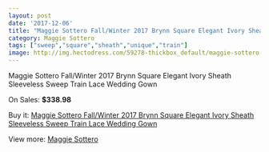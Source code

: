 ```yaml
---
layout: post
date: '2017-12-06'
title: "Maggie Sottero Fall/Winter 2017 Brynn Square Elegant Ivory Sheath Sleeveless Sweep Train Lace Wedding Gown"
category: Maggie Sottero
tags: ["sweep","square","sheath","unique","train"]
image: http://img.hectodress.com/59278-thickbox_default/maggie-sottero-fall-winter-2017-brynn-square-elegant-ivory-sheath-sleeveless-sweep-train-lace-wedding-gown.jpg
---
```

Maggie Sottero Fall/Winter 2017 Brynn Square Elegant Ivory Sheath Sleeveless Sweep Train Lace Wedding Gown

On Sales: **$338.98**
<a href="https://www.hectodress.com/maggie-sottero/18839-maggie-sottero-fall-winter-2017-brynn-square-elegant-ivory-sheath-sleeveless-sweep-train-lace-wedding-gown.html"><amp-img layout="responsive" width="600" height="600" src="//img.hectodress.com/59278-thickbox_default/maggie-sottero-fall-winter-2017-brynn-square-elegant-ivory-sheath-sleeveless-sweep-train-lace-wedding-gown.jpg" alt="Maggie Sottero Fall/Winter 2017 Brynn Square Elegant Ivory Sheath Sleeveless Sweep Train Lace Wedding Gown 0" /></a>
<a href="https://www.hectodress.com/maggie-sottero/18839-maggie-sottero-fall-winter-2017-brynn-square-elegant-ivory-sheath-sleeveless-sweep-train-lace-wedding-gown.html"><amp-img layout="responsive" width="600" height="600" src="//img.hectodress.com/59282-thickbox_default/maggie-sottero-fall-winter-2017-brynn-square-elegant-ivory-sheath-sleeveless-sweep-train-lace-wedding-gown.jpg" alt="Maggie Sottero Fall/Winter 2017 Brynn Square Elegant Ivory Sheath Sleeveless Sweep Train Lace Wedding Gown 1" /></a>
<a href="https://www.hectodress.com/maggie-sottero/18839-maggie-sottero-fall-winter-2017-brynn-square-elegant-ivory-sheath-sleeveless-sweep-train-lace-wedding-gown.html"><amp-img layout="responsive" width="600" height="600" src="//img.hectodress.com/59281-thickbox_default/maggie-sottero-fall-winter-2017-brynn-square-elegant-ivory-sheath-sleeveless-sweep-train-lace-wedding-gown.jpg" alt="Maggie Sottero Fall/Winter 2017 Brynn Square Elegant Ivory Sheath Sleeveless Sweep Train Lace Wedding Gown 2" /></a>
<a href="https://www.hectodress.com/maggie-sottero/18839-maggie-sottero-fall-winter-2017-brynn-square-elegant-ivory-sheath-sleeveless-sweep-train-lace-wedding-gown.html"><amp-img layout="responsive" width="600" height="600" src="//img.hectodress.com/59280-thickbox_default/maggie-sottero-fall-winter-2017-brynn-square-elegant-ivory-sheath-sleeveless-sweep-train-lace-wedding-gown.jpg" alt="Maggie Sottero Fall/Winter 2017 Brynn Square Elegant Ivory Sheath Sleeveless Sweep Train Lace Wedding Gown 3" /></a>
<a href="https://www.hectodress.com/maggie-sottero/18839-maggie-sottero-fall-winter-2017-brynn-square-elegant-ivory-sheath-sleeveless-sweep-train-lace-wedding-gown.html"><amp-img layout="responsive" width="600" height="600" src="//img.hectodress.com/59279-thickbox_default/maggie-sottero-fall-winter-2017-brynn-square-elegant-ivory-sheath-sleeveless-sweep-train-lace-wedding-gown.jpg" alt="Maggie Sottero Fall/Winter 2017 Brynn Square Elegant Ivory Sheath Sleeveless Sweep Train Lace Wedding Gown 4" /></a>

Buy it: [Maggie Sottero Fall/Winter 2017 Brynn Square Elegant Ivory Sheath Sleeveless Sweep Train Lace Wedding Gown](https://www.hectodress.com/maggie-sottero/18839-maggie-sottero-fall-winter-2017-brynn-square-elegant-ivory-sheath-sleeveless-sweep-train-lace-wedding-gown.html "Maggie Sottero Fall/Winter 2017 Brynn Square Elegant Ivory Sheath Sleeveless Sweep Train Lace Wedding Gown")

View more: [Maggie Sottero](https://www.hectodress.com/109-maggie-sottero "Maggie Sottero")